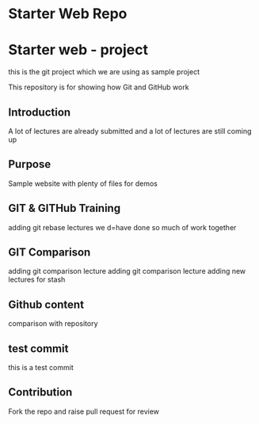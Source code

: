 # Starter Web Repo
# Starter web - project

this is the git project which we are using as sample project

This repository is for showing how Git and GitHub work

## Introduction
A lot of lectures are already submitted
and a lot of lectures are still coming up

## Purpose

Sample website with plenty of files for demos

## GIT & GITHub Training
adding git rebase lectures
we d=have done so much of work together

## GIT Comparison
adding git comparison lecture
adding git comparison lecture
adding new lectures for stash

## Github content
comparison with repository

## test commit
this is a test commit

## Contribution
Fork the repo and raise pull request for review
